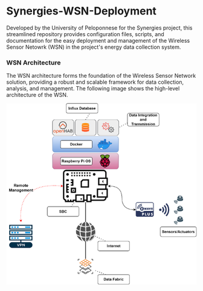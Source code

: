 # Synergies-WSN-Deployment
Developed by the University of Peloponnese for the Synergies project, this streamlined repository provides configuration files, scripts, and documentation for the easy deployment and management of the Wireless Sensor Netowrk (WSN) in the project's energy data collection system.


### WSN Architecture
The WSN architecture forms the foundation of the Wireless Sensor Network solution, providing a robust and scalable framework for data collection, analysis, and management. The following image shows the high-level architecture of the WSN.

![WSN Architecture](misc/wsn.png?raw=true "WSN Architecture")